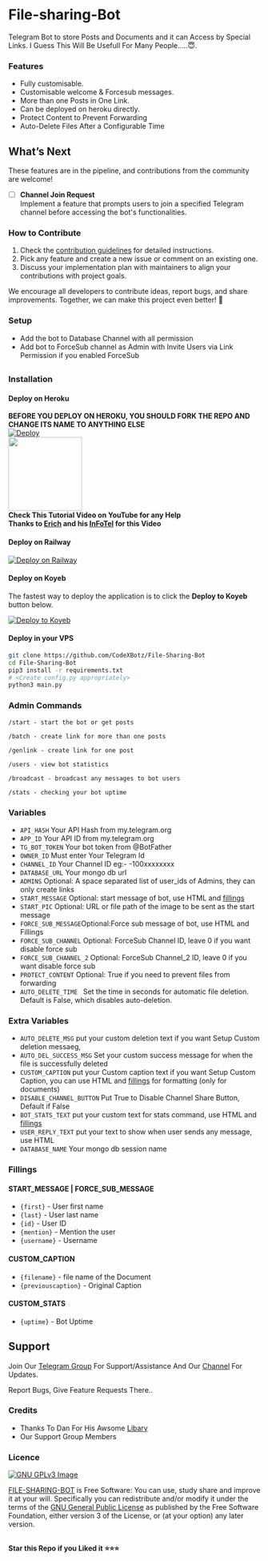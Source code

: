 # File-sharing-Bot

Telegram Bot to store Posts and Documents and it can Access by Special Links.
I Guess This Will Be Usefull For Many People.....😇. 


### Features
- Fully customisable.
- Customisable welcome & Forcesub messages.
- More than one Posts in One Link.
- Can be deployed on heroku directly.
- Protect Content to Prevent Forwarding
- Auto-Delete Files After a Configurable Time 

## What’s Next

These features are in the pipeline, and contributions from the community are welcome!

- [ ] **Channel Join Request**  
  Implement a feature that prompts users to join a specified Telegram channel before accessing the bot's functionalities.


### How to Contribute
1. Check the [contribution guidelines](https://github.com/CodeXBotz/File-Sharing-Bot/blob/main/CONTRIBUTING.md) for detailed instructions.  
2. Pick any feature and create a new issue or comment on an existing one.  
3. Discuss your implementation plan with maintainers to align your contributions with project goals.  

We encourage all developers to contribute ideas, report bugs, and share improvements. Together, we can make this project even better! 🚀
 
 
### Setup

- Add the bot to Database Channel with all permission
- Add bot to ForceSub channel as Admin with Invite Users via Link Permission if you enabled ForceSub 

##
### Installation
#### Deploy on Heroku
**BEFORE YOU DEPLOY ON HEROKU, YOU SHOULD FORK THE REPO AND CHANGE ITS NAME TO ANYTHING ELSE**<br>
[![Deploy](https://www.herokucdn.com/deploy/button.svg)](https://heroku.com/deploy)</br>
<a href="https://youtu.be/LCrkRTMkmzE">
  <img src="https://img.shields.io/badge/How%20to-Deploy-red?logo=youtube" width="147">
</a><br>
**Check This Tutorial Video on YouTube for any Help**<br>
**Thanks to [Erich](https://t.me/ErichDaniken) and his [InFoTel](https://t.me/InFoTel_Group) for this Video**

#### Deploy on Railway
[![Deploy on Railway](https://railway.app/button.svg)](https://railway.app/new/template/1jKLr4)

#### Deploy on Koyeb

The fastest way to deploy the application is to click the **Deploy to Koyeb** button below.


[![Deploy to Koyeb](https://www.koyeb.com/static/images/deploy/button.svg)](https://app.koyeb.com/deploy?type=git&repository=github.com/CodeXBotz/File-Sharing-Bot&branch=koyeb&name=filesharingbot)


#### Deploy in your VPS
````bash
git clone https://github.com/CodeXBotz/File-Sharing-Bot
cd File-Sharing-Bot
pip3 install -r requirements.txt
# <Create config.py appropriately>
python3 main.py
````

### Admin Commands

```
/start - start the bot or get posts

/batch - create link for more than one posts

/genlink - create link for one post

/users - view bot statistics

/broadcast - broadcast any messages to bot users

/stats - checking your bot uptime
```

### Variables

* `API_HASH` Your API Hash from my.telegram.org
* `APP_ID` Your API ID from my.telegram.org
* `TG_BOT_TOKEN` Your bot token from @BotFather
* `OWNER_ID` Must enter Your Telegram Id
* `CHANNEL_ID` Your Channel ID eg:- -100xxxxxxxx
* `DATABASE_URL` Your mongo db url
* `ADMINS` Optional: A space separated list of user_ids of Admins, they can only create links
* `START_MESSAGE` Optional: start message of bot, use HTML and <a href='https://github.com/codexbotz/File-Sharing-Bot/blob/main/README.md#start_message'>fillings</a>
* `START_PIC` Optional: URL or file path of the image to be sent as the start message
* `FORCE_SUB_MESSAGE`Optional:Force sub message of bot, use HTML and Fillings
* `FORCE_SUB_CHANNEL` Optional: ForceSub Channel ID, leave 0 if you want disable force sub
* `FORCE_SUB_CHANNEL_2` Optional: ForceSub Channel_2 ID, leave 0 if you want disable force sub
* `PROTECT_CONTENT` Optional: True if you need to prevent files from forwarding
* `AUTO_DELETE_TIME `  Set the time in seconds for automatic file deletion. Default is False, which disables auto-deletion.

### Extra Variables

* `AUTO_DELETE_MSG` put your custom deletion text if you want Setup Custom deletion messaeg,
* `AUTO_DEL_SUCCESS_MSG` Set your custom success message for when the file is successfully deleted
* `CUSTOM_CAPTION` put your Custom caption text if you want Setup Custom Caption, you can use HTML and <a href='https://github.com/CodeXBotz/File-Sharing-Bot/blob/main/README.md#custom_caption'>fillings</a> for formatting (only for documents)
* `DISABLE_CHANNEL_BUTTON` Put True to Disable Channel Share Button, Default if False
* `BOT_STATS_TEXT` put your custom text for stats command, use HTML and <a href='https://github.com/codexbotz/File-Sharing-Bot/blob/main/README.md#custom_stats'>fillings</a>
* `USER_REPLY_TEXT` put your text to show when user sends any message, use HTML
* `DATABASE_NAME` Your mongo db session name


### Fillings
#### START_MESSAGE | FORCE_SUB_MESSAGE

* `{first}` - User first name
* `{last}` - User last name
* `{id}` - User ID
* `{mention}` - Mention the user
* `{username}` - Username

#### CUSTOM_CAPTION

* `{filename}` - file name of the Document
* `{previouscaption}` - Original Caption

#### CUSTOM_STATS

* `{uptime}` - Bot Uptime


## Support   
Join Our [Telegram Group](https://www.telegram.dog/codexbotzsupport) For Support/Assistance And Our [Channel](https://www.telegram.dog/codexbotz) For Updates.   
   
Report Bugs, Give Feature Requests There..   

### Credits

- Thanks To Dan For His Awsome [Libary](https://github.com/pyrogram/pyrogram)
- Our Support Group Members

### Licence
[![GNU GPLv3 Image](https://www.gnu.org/graphics/gplv3-127x51.png)](http://www.gnu.org/licenses/gpl-3.0.en.html)  

[FILE-SHARING-BOT](https://github.com/CodeXBotz/File-Sharing-Bot/) is Free Software: You can use, study share and improve it at your
will. Specifically you can redistribute and/or modify it under the terms of the
[GNU General Public License](https://www.gnu.org/licenses/gpl.html) as
published by the Free Software Foundation, either version 3 of the License, or
(at your option) any later version. 

##

   **Star this Repo if you Liked it ⭐⭐⭐**

